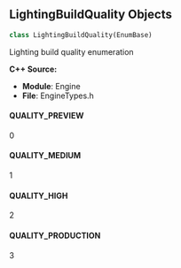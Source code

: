## LightingBuildQuality Objects

```python
class LightingBuildQuality(EnumBase)
```

Lighting build quality enumeration

**C++ Source:**

- **Module**: Engine
- **File**: EngineTypes.h

<a id="unreal.LightingBuildQuality.QUALITY_PREVIEW"></a>

#### QUALITY_PREVIEW

0

<a id="unreal.LightingBuildQuality.QUALITY_MEDIUM"></a>

#### QUALITY_MEDIUM

1

<a id="unreal.LightingBuildQuality.QUALITY_HIGH"></a>

#### QUALITY_HIGH

2

<a id="unreal.LightingBuildQuality.QUALITY_PRODUCTION"></a>

#### QUALITY_PRODUCTION

3

<a id="unreal.NetworkSmoothingMode"></a>